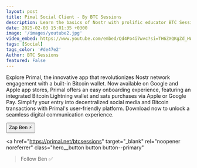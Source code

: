 ```yaml
---
layout: post
title: Pimal Social Client - By BTC Sessions
description: Learn the basics of Nostr with prolific educator BTC Sessions.
date: 2025-02-03 15:01:35 +0300
image: '/images/youtube2.jpg'
video_embed: https://www.youtube.com/embed/Qd4Po4i7wvc?si=TH6ZXQKgZd_HWBfu
tags: [Social]
tags_color: '#de47e2'
Author: BTC Sessions
featured: False
---
```


Explore Primal, the innovative app that revolutionizes Nostr network engagement with a built-in Bitcoin wallet. Now available on Google and Apple app stores, Primal offers an easy onboarding experience, featuring an integrated Bitcoin Lightning wallet and sats purchases via Apple or Google Pay. Simplify your entry into decentralized social media and Bitcoin transactions with Primal's user-friendly platform. Download now to unlock a seamless digital communication experience.

<div class="button-container">
     <button
    id="nostr-zap-target"
    class="hero__button button button--primary nostr-zap-button nostr-zap-button--primary"
    data-npub="npub1rxysxnjkhrmqd3ey73dp9n5y5yvyzcs64acc9g0k2epcpwwyya4spvhnp8"
    data-relays="wss://relay.damus.io,wss://relay.snort.social,wss://nostr.wine,wss://relay.nostr.band"
  >
    Zap Ben ⚡️
  </button>

  <a
    href="https://primal.net/btcsessions"
    target="_blank"
    rel="noopener noreferrer"
    class="hero__button button button--primary"
  >Follow Ben ✅</a>
</div>